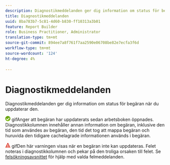 ```yaml
---
description: Diagnostikmeddelanden ger dig information om status för begäran när du uppdaterar den.
title: Diagnostikmeddelanden
uuid: 8ba783b7-5c81-4d60-b830-ff10313a3b01
feature: Report Builder
role: Business Practitioner, Administrator
translation-type: tm+mt
source-git-commit: 894ee7a8f761f7aa2590e06708be82e7ecfa3f6d
workflow-type: tm+mt
source-wordcount: '124'
ht-degree: 4%

---
```



# Diagnostikmeddelanden

Diagnostikmeddelanden ger dig information om status för begäran när du uppdaterar den.

![icon_notice_success.](assets/icon_notice_success.gif) gifAnger att begäran har uppdaterats sedan arbetsboken öppnades. Diagnostikkolumnen innehåller annan information om begäran, inklusive den tid som användes av begäran, den tid det tog att mappa begäran och huruvida den tidigare cachelagrade informationen används i begäran.

![icon_notice_warn.](assets/icon_notice_warn.gif) gifDen här varningen visas när en begäran inte kan uppdateras. Felet noteras i diagnostikkolumnen och pekar på den troliga orsaken till felet. Se [felsökningsavsnittet](/help/analyze/report-builder/troubleshoot.md) för hjälp med valda felmeddelanden.
